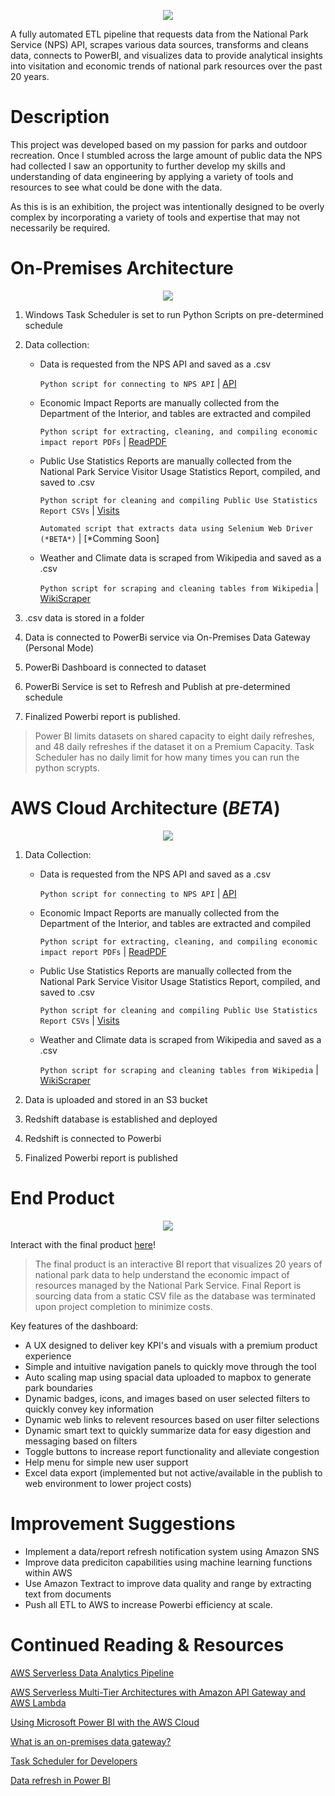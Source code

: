 <p align="center">
  <img src="https://user-images.githubusercontent.com/109249712/179049823-0ab72b6d-efc4-4e88-bdec-3ee159c12e11.jpeg">
 </p>

A fully automated ETL pipeline that requests data from the National Park Service (NPS) API, scrapes various data sources, transforms and cleans data, connects to PowerBI, and visualizes data to provide analytical insights into visitation and economic trends of national park resources over the past 20 years.

# Description
This project was developed based on my passion for parks and outdoor recreation. Once I stumbled across the large amount of public data the NPS had collected I saw an opportunity to further develop my skills and understanding of data engineering by applying a variety of tools and resources to see what could be done with the data.

As this is is an exhibition, the project was intentionally designed to be overly complex by incorporating a variety of tools and expertise that may not necessarily be required.

# On-Premises Architecture
 
<p align="center">
  <img src="https://user-images.githubusercontent.com/109249712/218531457-d255e7c8-7d67-4a57-9dea-72ddbdebfefd.PNG">
 </p>

1) Windows Task Scheduler is set to run Python Scripts on pre-determined schedule
2) Data collection:

    - Data is requested from the NPS API and saved as a .csv

      `Python script for connecting to NPS API` | [API](../../blob/main/SCRIPTS/API.py)
    
    - Economic Impact Reports are manually collected from the Department of the Interior, and tables are extracted and compiled

      `Python script for extracting, cleaning, and compiling economic impact report PDFs` | [ReadPDF](../../blob/main/SCRIPTS/READPDF.py)
    
    - Public Use Statistics Reports are manually collected from the National Park Service Visitor Usage Statistics Report, compiled, and saved to .csv

      `Python script for cleaning and compiling Public Use Statistics Report CSVs` | [Visits](../../blob/main/SCRIPTS/Visits.py)
      
      `Automated script that extracts data using Selenium Web Driver (*BETA*)` | [*Comming Soon]
 
    - Weather and Climate data is scraped from Wikipedia and saved as a .csv

      `Python script for scraping and cleaning tables from Wikipedia` | [WikiScraper](../../blob/main/SCRIPTS/WikiScraper.py)

3) .csv data is stored in a folder
4) Data is connected to PowerBi service via On-Premises Data Gateway (Personal Mode)
5) PowerBi Dashboard is connected to dataset
6) PowerBi Service is set to Refresh and Publish at pre-determined schedule
7) Finalized Powerbi report is published.

>Power BI limits datasets on shared capacity to eight daily refreshes, and 48 daily refreshes if the dataset it on a Premium Capacity. Task Scheduler has no daily limit for how many times you can run the python scrypts.


# AWS Cloud Architecture (*BETA*)
<p align="center">
  <img src="https://user-images.githubusercontent.com/109249712/179039638-e412d81b-7afe-4f8e-a192-fb0bb1bc7ac3.png">
 </p>

1) Data Collection:
    
    - Data is requested from the NPS API and saved as a .csv

      `Python script for connecting to NPS API` | [API](../../blob/main/SCRIPTS/API.py)
    
    - Economic Impact Reports are manually collected from the Department of the Interior, and tables are extracted and compiled

      `Python script for extracting, cleaning, and compiling economic impact report PDFs` | [ReadPDF](../../blob/main/SCRIPTS/READPDF.py)
    
    - Public Use Statistics Reports are manually collected from the National Park Service Visitor Usage Statistics Report, compiled, and saved to .csv

      `Python script for cleaning and compiling Public Use Statistics Report CSVs` | [Visits](../../blob/main/SCRIPTS/Visits.py)
 
    - Weather and Climate data is scraped from Wikipedia and saved as a .csv

      `Python script for scraping and cleaning tables from Wikipedia` | [WikiScraper](../../blob/main/SCRIPTS/WikiScraper.py)

3) Data is uploaded and stored in an S3 bucket
4) Redshift database is established and deployed
5) Redshift is connected to Powerbi
6) Finalized Powerbi report is published


# End Product
<p align="center">
  <img src="https://github.com/HoutzC/NPS-Discover/blob/main/gif.gif">
</p>

Interact with the final product [here](https://app.powerbi.com/view?r=eyJrIjoiNGM3NTRiYjUtYmEwYS00NmQzLTk0NDgtNTFhODA2MjRiZDc5IiwidCI6ImQ1Mzc5MjYzLWEzMTQtNGE0Ny04NTBlLWI1ODI4NTdjYTE0NCJ9)!

> The final product is an interactive BI report that visualizes 20 years of national park data to help understand the economic impact of resources managed by the National Park Service. Final Report is sourcing data from a static CSV file as the database was terminated upon project completion to minimize costs.


Key features of the dashboard:
- A UX designed to deliver key KPI's and visuals with a premium product experience
- Simple and intuitive navigation panels to quickly move through the tool
- Auto scaling map using spacial data uploaded to mapbox to generate park boundaries
- Dynamic badges, icons, and images based on user selected filters to quickly convey key information
- Dynamic web links to relevent resources based on user filter selections
- Dynamic smart text to quickly summarize data for easy digestion and messaging based on filters
- Toggle buttons to increase report functionality and alleviate congestion
- Help menu for simple new user support
- Excel data export (implemented but not active/available in the publish to web environment to lower project costs)


# Improvement Suggestions
- Implement a data/report refresh notification system using Amazon SNS
- Improve data prediciton capabilities using machine learning functions within AWS
- Use Amazon Textract to improve data quality and range by extracting text from documents
- Push all ETL to AWS to increase Powerbi efficiency at scale.

# Continued Reading & Resources 
[AWS Serverless Data Analytics Pipeline](https://docs.aws.amazon.com/whitepapers/latest/aws-serverless-data-analytics-pipeline/aws-serverless-data-analytics-pipeline.pdf#aws-serverless-data-analytics-pipeline)

[AWS Serverless Multi-Tier Architectures with Amazon API Gateway and AWS Lambda](https://docs.aws.amazon.com/whitepapers/latest/serverless-multi-tier-architectures-api-gateway-lambda/serverless-multi-tier-architectures-api-gateway-lambda.pdf#welcome)

[Using Microsoft Power BI with the AWS Cloud](https://docs.aws.amazon.com/en_us/whitepapers/latest/using-power-bi-with-aws-cloud/using-power-bi-with-aws-cloud.pdf)

[What is an on-premises data gateway?](https://learn.microsoft.com/en-us/power-bi/connect-data/service-gateway-onprem#install-the-on-premises-data-gateway)

[Task Scheduler for Developers](https://learn.microsoft.com/en-us/windows/win32/taskschd/task-scheduler-start-page)

[Data refresh in Power BI](https://learn.microsoft.com/en-us/power-bi/connect-data/refresh-data)
